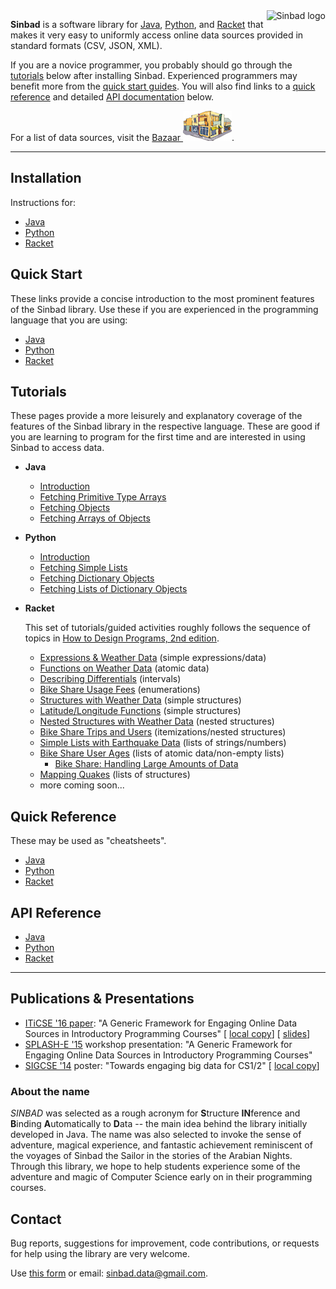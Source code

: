 <div style="float: right;"><img src="http://cs.berry.edu/sinbad/sinbad-logo-thumbnail.png" alt="Sinbad logo" /></div>

**Sinbad** is a software library for [Java](http://java.com), [Python](http://www.python.org), and [Racket](http://racket-lang.org/) that makes it very easy to uniformly access online data sources provided in standard formats (CSV, JSON, XML).

If you are a novice programmer, you probably should go through the [tutorials](#tutorials) below after installing Sinbad. Experienced programmers may benefit more from the [quick start guides](#quick-start). You will also find links to a [quick reference](#quick-reference) and detailed [API documentation](#api-reference) below.

For a list of data sources, visit the [Bazaar <img src="bazaar.png" alt="bazaar" />](bazaar).



----

## Installation
Instructions for:
* [Java](install-java)
* [Python](install-python)
* [Racket](install-racket)

## Quick Start
These links provide a concise introduction to the most prominent features of the Sinbad library. Use these if you are experienced in the programming language that you are using:

* [Java](quick-start-java)
* [Python](quick-start-python)
* [Racket](quick-start-racket)

## Tutorials
These pages provide a more leisurely and explanatory coverage of the features of the Sinbad library in the respective language. These are good if you are learning to program for the first time and are interested in using Sinbad to access data.

* **Java**
  + [Introduction](https://github.com/berry-cs/sinbad/blob/master/tutorials/java/welcome01.md)
  + [Fetching Primitive Type Arrays](https://github.com/berry-cs/sinbad/blob/master/tutorials/java/welcome02-arr.md)
  + [Fetching Objects](https://github.com/berry-cs/sinbad/blob/master/tutorials/java/welcome02-obj.md)
  + [Fetching Arrays of Objects](https://github.com/berry-cs/sinbad/blob/master/tutorials/java/welcome03-objs.md)
  
* **Python**
  + [Introduction](https://github.com/berry-cs/sinbad/blob/master/tutorials/python/welcome01.md)
  + [Fetching Simple Lists](https://github.com/berry-cs/sinbad/blob/master/tutorials/python/welcome02_list.md)
  + [Fetching Dictionary Objects](https://github.com/berry-cs/sinbad/blob/master/tutorials/python/welcome02-dict.md)
  + [Fetching Lists of Dictionary Objects](https://github.com/berry-cs/sinbad/blob/master/tutorials/python/welcome03-objs.md)

* **Racket**

  This set of tutorials/guided activities roughly follows the sequence of topics in [How to Design Programs, 2nd edition](http://www.ccs.neu.edu/home/matthias/HtDP2e/).
  + [Expressions & Weather Data](https://github.com/berry-cs/sinbad/blob/master/tutorials/racket/weather1-expr.md) (simple expressions/data)
  + [Functions on Weather Data](https://github.com/berry-cs/sinbad/blob/master/tutorials/racket/weather2-func.md) (atomic data)
  + [Describing Differentials](https://github.com/berry-cs/sinbad/blob/master/tutorials/racket/weather3-interv.md) (intervals)
  + [Bike Share Usage Fees](https://github.com/berry-cs/sinbad/blob/master/tutorials/racket/bikeshare1-usagefees.md) (enumerations)
  + [Structures with Weather Data](https://github.com/berry-cs/sinbad/blob/master/tutorials/racket/weather4-struct.md) (simple structures)
  + [Latitude/Longitude Functions](https://github.com/berry-cs/sinbad/blob/master/tutorials/racket/latlong-utils.md) (simple structures)
  + [Nested Structures with Weather Data](https://github.com/berry-cs/sinbad/blob/master/tutorials/racket/weather5-nested.md) (nested structures)
  + [Bike Share Trips and Users](https://github.com/berry-cs/sinbad/blob/master/tutorials/racket/bikeshare2-trips.md) (itemizations/nested structures)
  + [Simple Lists with Earthquake Data](https://github.com/berry-cs/sinbad/blob/master/tutorials/racket/quakes1-atomlist.md) (lists of strings/numbers)
  + [Bike Share User Ages](https://github.com/berry-cs/sinbad/blob/master/tutorials/racket/bikeshare3-ages.md) (lists of atomic data/non-empty lists)
    + [Bike Share: Handling Large Amounts of Data](https://github.com/berry-cs/sinbad/blob/master/tutorials/racket/bikeshare-sampling.md)
  + [Mapping Quakes](https://github.com/berry-cs/sinbad/blob/master/tutorials/racket/quakes2-liststruct.md) (lists of structures)
  + more coming soon...
  


## Quick Reference
These may be used as "cheatsheets".

* [Java](quick-java)
* [Python](quick-python)
* [Racket](quick-racket)


## API Reference

* [Java](api-datasource-java)
* [Python](api-datasource-python)
* [Racket](api-datasource-racket)

-----

## Publications & Presentations

* [ITiCSE '16 paper](https://doi.org/10.1145/2899415.2899437): "A Generic Framework for Engaging Online Data Sources in
Introductory Programming Courses" [ [local copy](http://cs.berry.edu/sinbad/iticse16-paper.pdf)] [ [slides](http://cs.berry.edu/sinbad/iticse16-slides.pdf)]
* [SPLASH-E '15](http://2015.splashcon.org/track/splash2015-splash-e#event-overview) workshop presentation: "A Generic Framework for Engaging Online Data Sources in Introductory Programming Courses"
* [SIGCSE '14](https://dl.acm.org/citation.cfm?id=2544280&CFID=633189652&CFTOKEN=58804699) poster: "Towards engaging big data for CS1/2" [ [local copy](http://cs.berry.edu/sinbad/bigdata-poster.pdf)]

### About the name

*SINBAD* was selected as a rough acronym for **S**tructure **IN**ference and **B**inding **A**utomatically to **D**ata -- the main idea behind the library initially developed in Java. The name was also selected to invoke the sense of adventure, magical experience, and fantastic achievement reminiscent of the voyages of Sinbad the Sailor in the stories of the Arabian Nights. Through this library, we hope to help students experience some of the adventure and magic of Computer Science early on in their programming courses.


## Contact

Bug reports, suggestions for improvement, code contributions, or requests for help using the library are very welcome.

Use [this form](feedback) or email: [sinbad.data@gmail.com](mailto:sinbad.data@gmail.com).



